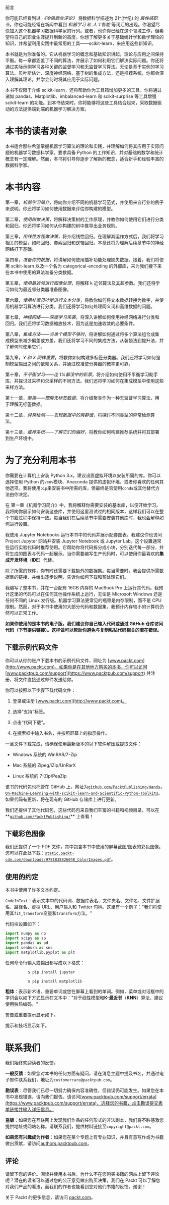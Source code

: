 前言

你可能已经看到过 *《哈佛商业评论》* 将数据科学描述为 21^(世纪) 的 *最性感职业*。你也可能经常在新闻中看到 *机器学习* 和 *人工智能* 等词汇的出现。你渴望尽快加入这个机器学习数据科学家的行列。或者，也许你已经在这个领域工作，但希望将自己的职业生涯提升到新的高度。你想了解更多关于基础统计学和数学理论的知识，并希望利用实践中最常用的工具——scikit-learn，来应用这些新知识。

本书就是为你准备的。它从机器学习的概念和基础知识讲起，理论与应用之间保持平衡。每一章都涵盖了不同的算法，并展示了如何利用它们解决实际问题。你还将通过实际示例学习各种关键的监督学习和无监督学习算法。无论是基于实例的学习算法、贝叶斯估计、深度神经网络、基于树的集成方法，还是推荐系统，你都会深入理解其理论，并学会何时将其应用于实际问题。

本书不仅限于介绍 scikit-learn，还将帮助你为工具箱增加更多的工具。你将通过诸如 pandas、Matplotlib、imbalanced-learn 和 scikit-surprise 等工具增强 scikit-learn 的功能。到本书结束时，你将能够将这些工具结合起来，采取数据驱动的方法提供端到端的机器学习解决方案。

# 本书的读者对象

本书适合那些希望掌握机器学习算法的理论和实践，并理解如何将其应用于实际问题的机器学习数据科学家。要求具备 Python 的工作知识，并对基础的数学和统计概念有一定理解。然而，本书将引导你逐步了解新的概念，适合新手和经验丰富的数据科学家。

# 本书内容

第一章，*机器学习简介*，将向你介绍不同的机器学习范式，并使用来自行业的例子来说明。你还将学习如何使用数据来评估你构建的模型。

第二章，*使用树做决策*，将解释决策树的工作原理，并教你如何使用它们进行分类和回归。你还将学习如何从你构建的树中推导出业务规则。

第三章，*用线性方程做决策*，将介绍线性回归。在理解其运作方式后，我们将学习相关的模型，如岭回归、套索回归和逻辑回归。本章还将为理解后续章节中的神经网络打下基础。

第四章，*准备你的数据*，将讲解如何使用插补功能处理缺失数据。接着，我们将使用 scikit-learn 以及一个名为 categorical-encoding 的外部库，来为我们接下来在本书中使用的算法准备分类数据。

第五章，*使用最近邻进行图像处理*，将解释 k 近邻算法及其超参数。我们还将学习如何为最近邻分类器准备图像。

第六章，*使用朴素贝叶斯进行文本分类*，将教你如何将文本数据转换为数字，并使用机器学习算法进行分类。我们还将学习如何处理同义词和高维数据的问题。

第七章，*神经网络——深度学习来袭*，将深入讲解如何使用神经网络进行分类和回归。我们还将学习数据缩放技术，因为这是加速收敛的必要条件。

第八章，*集成方法——当单个模型不够时*，将讲解如何通过将多个算法组合成集成模型来减少偏差或方差。我们还将学习不同的集成方法，从装袋法到提升法，并了解何时使用它们。

第九章，*Y 和 X 同样重要*，将教你如何构建多标签分类器。我们还将学习如何强制模型输出之间的依赖关系，并通过校准使分类器的概率更可靠。

第十章，*不平衡学习*——*连 1%都没中的彩票*，将介绍如何使用不平衡学习助手库，并探讨过采样和欠采样的不同方法。我们还将学习如何在集成模型中使用这些采样方法。

第十一章，*聚类——理解无标签数据*，将介绍聚类作为一种无监督学习算法，用于理解无标签数据。

第十二章，*异常检测——发现数据中的离群值*，将探讨不同类型的异常检测算法。

第十三章，*推荐系统——了解它们的偏好*，将教你如何构建推荐系统并将其部署到生产环境中。

# 为了充分利用本书

你需要在计算机上安装 Python 3.x。建议设置虚拟环境以安装所需的库。你可以选择使用 Python 的`venv`模块、Anaconda 提供的虚拟环境，或者你喜欢的任何其他选项。我将使用`pip`来安装书中所需的库，但最终是否使用`conda`或其他替代方法由你决定。

在 第一章《机器学习简介》中，我将解释你需要安装的基本库，以便开始学习。我将向你展示如何安装这些库，并使用这里测试过的相同版本，这样我们可以在整个书籍过程中保持一致。每当我们在后续章节中需要安装其他库时，我也会解释如何进行设置。

我使用 Jupyter Notebooks 运行本书中的代码并展示配套图表。我建议你也访问 Project Jupyter 网站并安装 Jupyter Notebook 或 Jupyter Lab。这个设置通常在运行实验代码时推荐使用。它帮助你将代码拆分成小块，分别迭代每一部分，并将生成的图表与代码一起展示。当你需要编写生产代码时，可以使用你最喜欢的**集成开发环境**（**IDE**）代替。

除了所需的软件，你有时还需要下载额外的数据集。每当需要时，我会提供所需数据集的链接，并给出逐步说明，告诉你如何下载和预处理它们。

我编写了整本书，并在一台配有 16GB 内存的 MacBook Pro 上运行其代码。我预计这里的代码可以在任何其他操作系统上运行，无论是 Microsoft Windows 还是任何不同的 Linux 发行版。机器学习算法更常见的瓶颈是内存限制，而不是 CPU 限制。然而，对于本书中使用的大部分代码和数据集，我预计内存较小的计算机仍然可以正常工作。

**如果你使用的是本书的电子版，我们建议你自己输入代码或通过 GitHub 仓库访问代码（下节提供链接）。这样做可以帮助你避免与复制粘贴代码相关的潜在错误。**

## 下载示例代码文件

你可以从你的账户下载本书的示例代码文件，网址为 [www.packt.com](http://www.packt.com)。如果你是在其他地方购买的本书，你可以访问 [www.packtpub.com/support](https://www.packtpub.com/support) 并注册，将文件直接通过邮件发送给你。

你可以按照以下步骤下载代码文件：

1.  登录或注册 [www.packt.com](http://www.packt.com)。

1.  选择“支持”标签。

1.  点击“代码下载”。

1.  在搜索框中输入书名，并按照屏幕上的指示操作。

一旦文件下载完成，请确保使用最新版本的以下软件解压或提取文件：

+   Windows 系统的 WinRAR/7-Zip

+   Mac 系统的 Zipeg/iZip/UnRarX

+   Linux 系统的 7-Zip/PeaZip

该书的代码包也托管在 GitHub 上，网址为[`github.com/PacktPublishing/Hands-On-Machine-Learning-with-scikit-learn-and-Scientific-Python-Toolkits`](https://github.com/PacktPublishing/Hands-On-Machine-Learning-with-scikit-learn-and-Scientific-Python-Toolkits)。如果代码有更新，将在现有的 GitHub 存储库上进行更新。

我们还提供了其他代码包，这些代码包来自我们丰富的书籍和视频目录，可以在**[`github.com/PacktPublishing/`](https://github.com/PacktPublishing/)** 上查看！

## 下载彩色图像

我们还提供了一个 PDF 文件，其中包含本书中使用的屏幕截图/图表的彩色图像。您可以在此处下载：[`static.packt-cdn.com/downloads/9781838826048_ColorImages.pdf`](https://static.packt-cdn.com/downloads/9781838826048_ColorImages.pdf)。

## 使用的约定

本书中使用了许多文本约定。

`CodeInText`：表示文本中的代码词、数据库表名、文件夹名、文件名、文件扩展名、路径名、虚拟 URL、用户输入和 Twitter 句柄。这里有一个例子："我们将使用其`fit_transform`变量和`transform`方法。"

代码块设置如下：

```py
import numpy as np
import scipy as sp
import pandas as pd
import seaborn as sns
import matplotlib.pyplot as plt
```

任何命令行输入或输出都写成以下格式：

```py
          $ pip install jupyter

          $ pip install matplotlib

```

**粗体**：表示新术语、重要单词或您在屏幕上看到的单词。例如，菜单或对话框中的字词会以如下方式显示在文本中："对于线性模型和**K-最近邻**（**KNN**）算法，建议使用独热编码。"

警告或重要提示显示如下。

提示和技巧显示如下。

# 联系我们

我们始终欢迎读者的反馈。

**一般反馈**：如果您对本书的任何方面有疑问，请在消息主题中提及书名，并通过电子邮件联系我们，地址为`customercare@packtpub.com`。

**勘误表**：尽管我们已尽一切努力确保内容准确性，但错误仍可能发生。如果您在本书中发现错误，请向我们报告。请访问[www.packtpub.com/support/errata](https://www.packtpub.com/support/errata)，选择您的书籍，点击勘误提交表单链接并输入详细信息。

**盗版**：如果您在互联网上发现我们作品的任何形式的非法副本，我们将不胜感激您提供地址或网站名称。请联系我们，提供材料链接至`copyright@packt.com`。

**如果您有兴趣成为作者**：如果您在某个专题上有专业知识，并且有意写作或为书籍做出贡献，请访问[authors.packtpub.com](http://authors.packtpub.com/)。

## 评论

请留下您的评价。阅读并使用本书后，为什么不在您购买书籍的网站上留下评论呢？潜在的读者可以通过您的公正意见做出购买决策，我们在 Packt 可以了解您对我们产品的看法，而我们的作者也能看到您对他们书籍的反馈。谢谢！

关于 Packt 的更多信息，请访问 [packt.com](http://www.packt.com/)。
